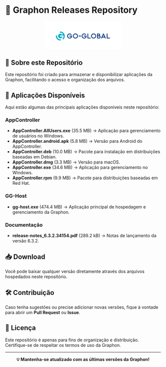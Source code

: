 # 📡 Graphon Releases Repository

<p align="center">
  <img src="https://raw.githubusercontent.com/rsdenck/icones/refs/heads/main/graphon-icone.png" alt="Graphon Logo" width="250">
</p>

## 📌 Sobre este Repositório
Este repositório foi criado para armazenar e disponibilizar aplicações da Graphon, facilitando o acesso e organização dos arquivos.

## 🚀 Aplicações Disponíveis
Aqui estão algumas das principais aplicações disponíveis neste repositório:

### AppController
- **AppController.AllUsers.exe** (35.5 MB) → Aplicação para gerenciamento de usuários no Windows.
- **AppController.android.apk** (5.8 MB) → Versão para Android do AppController.
- **AppController.deb** (10.0 MB) → Pacote para instalação em distribuições baseadas em Debian.
- **AppController.dmg** (3.3 MB) → Versão para macOS.
- **AppController.exe** (34.6 MB) → Aplicação para gerenciamento no Windows.
- **AppController.rpm** (9.9 MB) → Pacote para distribuições baseadas em Red Hat.

### GG-Host
- **gg-host.exe** (474.4 MB) → Aplicação principal de hospedagem e gerenciamento da Graphon.

### Documentação
- **release-notes_6.3.2.34154.pdf** (289.2 kB) → Notas de lançamento da versão 6.3.2.

## 📥 Download
Você pode baixar qualquer versão diretamente através dos arquivos hospedados neste repositório.

## 🛠 Contribuição
Caso tenha sugestões ou precise adicionar novas versões, fique à vontade para abrir um **Pull Request** ou **Issue**.

## 📜 Licença
Este repositório é apenas para fins de organização e distribuição. Certifique-se de respeitar os termos de uso da Graphon.

---

<p align="center"><strong>💡 Mantenha-se atualizado com as últimas versões da Graphon!</strong></p>
